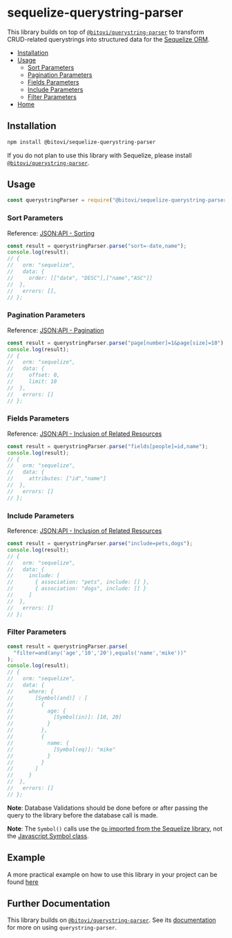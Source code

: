 # sequelize-querystring-parser

This library builds on top of [`@bitovi/querystring-parser`](https://github.com/bitovi/querystring-parser/tree/main/packages/querystring-parser#readme) to transform CRUD-related querystrings into structured data for the [Sequelize ORM](https://sequelize.org).

- [Installation](#installation)
- [Usage](#usage)
  - [Sort Parameters](#sort-parameters)
  - [Pagination Parameters](#pagination-parameters)
  - [Fields Parameters](#fields-parameters)
  - [Include Parameters](#include-parameters)
  - [Filter Parameters](#filter-parameters)
- [Home](https://github.com/bitovi/querystring-parser#readme)

## Installation

```sh
npm install @bitovi/sequelize-querystring-parser
```

If you do not plan to use this library with Sequelize, please install [`@bitovi/querystring-parser`](https://github.com/bitovi/querystring-parser/tree/main/packages/querystring-parser#readme).

## Usage

```js
const querystringParser = require("@bitovi/sequelize-querystring-parser");
```

### Sort Parameters

Reference: [JSON:API - Sorting](https://jsonapi.org/format/#fetching-sorting)

```js
const result = querystringParser.parse("sort=-date,name");
console.log(result);
// {
//   orm: "sequelize",
//   data: {
//     order: [["date", "DESC"],["name","ASC"]]
//  },
//   errors: [],
// };
```

### Pagination Parameters

Reference: [JSON:API - Pagination](https://jsonapi.org/format/#fetching-pagination)

```js
const result = querystringParser.parse("page[number]=1&page[size]=10");
console.log(result);
// {
//   orm: "sequelize",
//   data: {
//     offset: 0,
//     limit: 10
//  },
//   errors: []
// };
```

### Fields Parameters

Reference: [JSON:API - Inclusion of Related Resources](https://jsonapi.org/format/#fetching-sparse-fieldsets)

```js
const result = querystringParser.parse("fields[people]=id,name");
console.log(result);
// {
//   orm: "sequelize",
//   data: {
//     attributes: ["id","name"]
//  },
//   errors: []
// };
```

### Include Parameters

Reference: [JSON:API - Inclusion of Related Resources](https://jsonapi.org/format/#fetching-includes)

```js
const result = querystringParser.parse("include=pets,dogs");
console.log(result);
// {
//   orm: "sequelize",
//   data: {
//     include: [
//       { association: "pets", include: [] },
//       { association: "dogs", include: [] }
//     ]
//  },
//   errors: []
// };
```

### Filter Parameters

```js
const result = querystringParser.parse(
  "filter=and(any('age','10','20'),equals('name','mike'))"
);
console.log(result);
// {
//   orm: "sequelize",
//   data: {
//     where: {
//       [Symbol(and)] : [
//         {
//           age: {
//             [Symbol(in)]: [10, 20]
//           }
//         },
//         {
//           name: {
//             [Symbol(eq)]: "mike"
//           }
//         }
//       ]
//     }
//  },
//   errors: []
// };
```

**Note**: Database Validations should be done before or after passing the query to the library before the database call is made.

**Note**: The `Symbol()` calls use the [`Op` imported from the Sequelize library](https://sequelize.org/docs/v6/core-concepts/model-querying-basics/), not the [Javascript Symbol class](https://developer.mozilla.org/en-US/docs/Web/JavaScript/Reference/Global_Objects/Symbol).

## Example

A more practical example on how to use this library in your project can be found [here](https://github.com/bitovi/querystring-parser/tree/main/examples)

## Further Documentation

This library builds on [`@bitovi/querystring-parser`](https://github.com/bitovi/querystring-parser/tree/main/packages/querystring-parser#readme). See its [documentation](https://github.com/bitovi/querystring-parser/tree/main/packages/querystring-parser#readme) for more on using `querystring-parser`.
